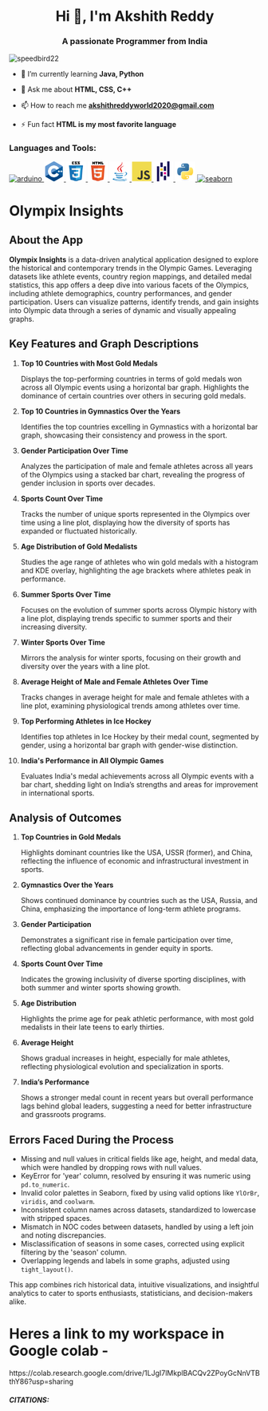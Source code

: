 <h1 align="center">Hi 👋, I'm Akshith Reddy</h1>
<h3 align="center">A passionate Programmer from India</h3>

<p align="left"> <img src="https://komarev.com/ghpvc/?username=speedbird22&label=Profile%20views&color=0e75b6&style=flat" alt="speedbird22" /> </p>

- 🌱 I’m currently learning **Java, Python**

- 💬 Ask me about **HTML, CSS, C++**

- 📫 How to reach me **akshithreddyworld2020@gmail.com**

- ⚡ Fun fact **HTML is my most favorite language**


<p align="left">
</p>

<h3 align="left">Languages and Tools:</h3>
<p align="left"> <a href="https://www.arduino.cc/" target="_blank" rel="noreferrer"> <img src="https://cdn.worldvectorlogo.com/logos/arduino-1.svg" alt="arduino" width="40" height="40"/> </a> <a href="https://www.w3schools.com/cpp/" target="_blank" rel="noreferrer"> <img src="https://raw.githubusercontent.com/devicons/devicon/master/icons/cplusplus/cplusplus-original.svg" alt="cplusplus" width="40" height="40"/> </a> <a href="https://www.w3schools.com/css/" target="_blank" rel="noreferrer"> <img src="https://raw.githubusercontent.com/devicons/devicon/master/icons/css3/css3-original-wordmark.svg" alt="css3" width="40" height="40"/> </a> <a href="https://www.w3.org/html/" target="_blank" rel="noreferrer"> <img src="https://raw.githubusercontent.com/devicons/devicon/master/icons/html5/html5-original-wordmark.svg" alt="html5" width="40" height="40"/> </a> <a href="https://www.java.com" target="_blank" rel="noreferrer"> <img src="https://raw.githubusercontent.com/devicons/devicon/master/icons/java/java-original.svg" alt="java" width="40" height="40"/> </a> <a href="https://developer.mozilla.org/en-US/docs/Web/JavaScript" target="_blank" rel="noreferrer"> <img src="https://raw.githubusercontent.com/devicons/devicon/master/icons/javascript/javascript-original.svg" alt="javascript" width="40" height="40"/> </a> <a href="https://pandas.pydata.org/" target="_blank" rel="noreferrer"> <img src="https://raw.githubusercontent.com/devicons/devicon/2ae2a900d2f041da66e950e4d48052658d850630/icons/pandas/pandas-original.svg" alt="pandas" width="40" height="40"/> </a> <a href="https://www.python.org" target="_blank" rel="noreferrer"> <img src="https://raw.githubusercontent.com/devicons/devicon/master/icons/python/python-original.svg" alt="python" width="40" height="40"/> </a> <a href="https://seaborn.pydata.org/" target="_blank" rel="noreferrer"> <img src="https://seaborn.pydata.org/_images/logo-mark-lightbg.svg" alt="seaborn" width="40" height="40"/> </a> </p>

 <h1>Olympix Insights</h1>

<h2>About the App</h2>
    <p><strong>Olympix Insights</strong> is a data-driven analytical application designed to explore the historical and contemporary trends in the Olympic Games. Leveraging datasets like athlete events, country region mappings, and detailed medal statistics, this app offers a deep dive into various facets of the Olympics, including athlete demographics, country performances, and gender participation. Users can visualize patterns, identify trends, and gain insights into Olympic data through a series of dynamic and visually appealing graphs.</p>

<h2>Key Features and Graph Descriptions</h2>
    <ol>
        <li><strong>Top 10 Countries with Most Gold Medals</strong>
            <p>Displays the top-performing countries in terms of gold medals won across all Olympic events using a horizontal bar graph. Highlights the dominance of certain countries over others in securing gold medals.</p>
        </li>
        <li><strong>Top 10 Countries in Gymnastics Over the Years</strong>
            <p>Identifies the top countries excelling in Gymnastics with a horizontal bar graph, showcasing their consistency and prowess in the sport.</p>
        </li>
        <li><strong>Gender Participation Over Time</strong>
            <p>Analyzes the participation of male and female athletes across all years of the Olympics using a stacked bar chart, revealing the progress of gender inclusion in sports over decades.</p>
        </li>
        <li><strong>Sports Count Over Time</strong>
            <p>Tracks the number of unique sports represented in the Olympics over time using a line plot, displaying how the diversity of sports has expanded or fluctuated historically.</p>
        </li>
        <li><strong>Age Distribution of Gold Medalists</strong>
            <p>Studies the age range of athletes who win gold medals with a histogram and KDE overlay, highlighting the age brackets where athletes peak in performance.</p>
        </li>
        <li><strong>Summer Sports Over Time</strong>
            <p>Focuses on the evolution of summer sports across Olympic history with a line plot, displaying trends specific to summer sports and their increasing diversity.</p>
        </li>
        <li><strong>Winter Sports Over Time</strong>
            <p>Mirrors the analysis for winter sports, focusing on their growth and diversity over the years with a line plot.</p>
        </li>
        <li><strong>Average Height of Male and Female Athletes Over Time</strong>
            <p>Tracks changes in average height for male and female athletes with a line plot, examining physiological trends among athletes over time.</p>
        </li>
        <li><strong>Top Performing Athletes in Ice Hockey</strong>
            <p>Identifies top athletes in Ice Hockey by their medal count, segmented by gender, using a horizontal bar graph with gender-wise distinction.</p>
        </li>
        <li><strong>India's Performance in All Olympic Games</strong>
            <p>Evaluates India's medal achievements across all Olympic events with a bar chart, shedding light on India’s strengths and areas for improvement in international sports.</p>
        </li>
    </ol>

 <h2>Analysis of Outcomes</h2>
    <ol>
        <li><strong>Top Countries in Gold Medals</strong>
            <p>Highlights dominant countries like the USA, USSR (former), and China, reflecting the influence of economic and infrastructural investment in sports.</p>
        </li>
        <li><strong>Gymnastics Over the Years</strong>
            <p>Shows continued dominance by countries such as the USA, Russia, and China, emphasizing the importance of long-term athlete programs.</p>
        </li>
        <li><strong>Gender Participation</strong>
            <p>Demonstrates a significant rise in female participation over time, reflecting global advancements in gender equity in sports.</p>
        </li>
        <li><strong>Sports Count Over Time</strong>
            <p>Indicates the growing inclusivity of diverse sporting disciplines, with both summer and winter sports showing growth.</p>
        </li>
        <li><strong>Age Distribution</strong>
            <p>Highlights the prime age for peak athletic performance, with most gold medalists in their late teens to early thirties.</p>
        </li>
        <li><strong>Average Height</strong>
            <p>Shows gradual increases in height, especially for male athletes, reflecting physiological evolution and specialization in sports.</p>
        </li>
        <li><strong>India’s Performance</strong>
            <p>Shows a stronger medal count in recent years but overall performance lags behind global leaders, suggesting a need for better infrastructure and grassroots programs.</p>
        </li>
    </ol>

  <h2>Errors Faced During the Process</h2>
    <ul>
        <li>Missing and null values in critical fields like age, height, and medal data, which were handled by dropping rows with null values.</li>
        <li>KeyError for 'year' column, resolved by ensuring it was numeric using <code>pd.to_numeric</code>.</li>
        <li>Invalid color palettes in Seaborn, fixed by using valid options like <code>YlOrBr</code>, <code>viridis</code>, and <code>coolwarm</code>.</li>
        <li>Inconsistent column names across datasets, standardized to lowercase with stripped spaces.</li>
        <li>Mismatch in NOC codes between datasets, handled by using a left join and noting discrepancies.</li>
        <li>Misclassification of seasons in some cases, corrected using explicit filtering by the 'season' column.</li>
        <li>Overlapping legends and labels in some graphs, adjusted using <code>tight_layout()</code>.</li>
    </ul>

  <p>This app combines rich historical data, intuitive visualizations, and insightful analytics to cater to sports enthusiasts, statisticians, and decision-makers alike.</p>
<h1> Heres a link to my workspace in Google colab - </h1> https://colab.research.google.com/drive/1LJgI7lMkplBACQv2ZPoyGcNnVTBthY86?usp=sharing 

<h4><i>CITATIONS:</i></h4
https://chatgpt.com/ - ChatGPT
https://www.geeksforgeeks.org/simple-plot-in-python-using-matplotlib/?ref=gcse_ind GeeksForGeeks MatPlotLib tutorial
https://youtu.be/xi0vhXFPegw?feature=shared - Youtube link for tutorial on data analysing

